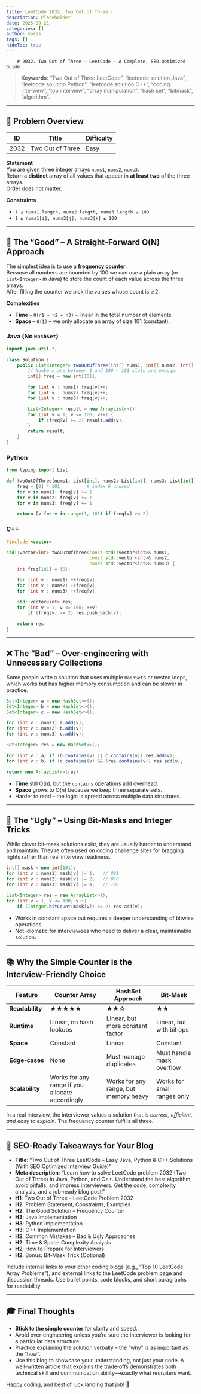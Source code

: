 ```yaml
---
title: LeetCode 2032. Two Out of Three - 
description: Placeholder
date: 2025-09-21
categories: []
author: moses
tags: []
hideToc: true
---
```

        # 2032. Two Out of Three – LeetCode – A Complete, SEO‑Optimized Guide

> **Keywords**: “Two Out of Three LeetCode”, “leetcode solution Java”, “leetcode solution Python”, “leetcode solution C++”, “coding interview”, “job interview”, “array manipulation”, “hash set”, “bitmask”, “algorithm”.

---

## 📌 Problem Overview

| ID | Title | Difficulty |
|----|-------|------------|
| 2032 | Two Out of Three | Easy |

**Statement**  
You are given three integer arrays `nums1`, `nums2`, `nums3`.  
Return a **distinct** array of all values that appear in **at least two** of the three arrays.  
Order does not matter.

**Constraints**

- `1 ≤ nums1.length, nums2.length, nums3.length ≤ 100`
- `1 ≤ nums1[i], nums2[j], nums3[k] ≤ 100`

---

## 🚀 The “Good” – A Straight‑Forward O(N) Approach

The simplest idea is to use a **frequency counter**.  
Because all numbers are bounded by 100 we can use a plain array (or `List<Integer>` in Java) to store the count of each value across the three arrays.  
After filling the counter we pick the values whose count is ≥ 2.

**Complexities**

- **Time** – `O(n1 + n2 + n3)` – linear in the total number of elements.  
- **Space** – `O(1)` – we only allocate an array of size 101 (constant).

### Java (No `HashSet`)

```java
import java.util.*;

class Solution {
    public List<Integer> twoOutOfThree(int[] nums1, int[] nums2, int[] nums3) {
        // Numbers are between 1 and 100 – 101 slots are enough.
        int[] freq = new int[101];

        for (int v : nums1) freq[v]++;
        for (int v : nums2) freq[v]++;
        for (int v : nums3) freq[v]++;

        List<Integer> result = new ArrayList<>();
        for (int v = 1; v <= 100; v++) {
            if (freq[v] >= 2) result.add(v);
        }
        return result;
    }
}
```

### Python

```python
from typing import List

def twoOutOfThree(nums1: List[int], nums2: List[int], nums3: List[int]) -> List[int]:
    freq = [0] * 101          # index 0 unused
    for v in nums1: freq[v] += 1
    for v in nums2: freq[v] += 1
    for v in nums3: freq[v] += 1

    return [v for v in range(1, 101) if freq[v] >= 2]
```

### C++

```cpp
#include <vector>

std::vector<int> twoOutOfThree(const std::vector<int>& nums1,
                               const std::vector<int>& nums2,
                               const std::vector<int>& nums3) {
    int freq[101] = {0};

    for (int v : nums1) ++freq[v];
    for (int v : nums2) ++freq[v];
    for (int v : nums3) ++freq[v];

    std::vector<int> res;
    for (int v = 1; v <= 100; ++v)
        if (freq[v] >= 2) res.push_back(v);

    return res;
}
```

---

## ❌ The “Bad” – Over‑engineering with Unnecessary Collections

Some people write a solution that uses multiple `HashSet`s or nested loops, which works but has higher memory consumption and can be slower in practice.

```java
Set<Integer> a = new HashSet<>();
Set<Integer> b = new HashSet<>();
Set<Integer> c = new HashSet<>();

for (int v : nums1) a.add(v);
for (int v : nums2) b.add(v);
for (int v : nums3) c.add(v);

Set<Integer> res = new HashSet<>();

for (int v : a) if (b.contains(v) || c.contains(v)) res.add(v);
for (int v : b) if (c.contains(v) && !res.contains(v)) res.add(v);

return new ArrayList<>(res);
```

- **Time** still O(n), but the `contains` operations add overhead.  
- **Space** grows to O(n) because we keep three separate sets.  
- Harder to read – the logic is spread across multiple data structures.

---

## 👿 The “Ugly” – Using Bit‑Masks and Integer Tricks

While clever bit‑mask solutions exist, they are usually harder to understand and maintain. They’re often used on coding challenge sites for bragging rights rather than real interview readiness.

```java
int[] mask = new int[101];
for (int v : nums1) mask[v] |= 1;   // 001
for (int v : nums2) mask[v] |= 2;   // 010
for (int v : nums3) mask[v] |= 4;   // 100

List<Integer> res = new ArrayList<>();
for (int v = 1; v <= 100; v++)
    if (Integer.bitCount(mask[v]) >= 2) res.add(v);
```

- Works in constant space but requires a deeper understanding of bitwise operations.  
- Not idiomatic for interviewees who need to deliver a clear, maintainable solution.

---

## 📚 Why the Simple Counter is the Interview‑Friendly Choice

| Feature | Counter Array | HashSet Approach | Bit‑Mask |
|---------|---------------|------------------|----------|
| **Readability** | ★★★★★ | ★★☆ | ★★ |
| **Runtime** | Linear, no hash lookups | Linear, but more constant factor | Linear, but with bit ops |
| **Space** | Constant | Linear | Constant |
| **Edge‑cases** | None | Must manage duplicates | Must handle mask overflow |
| **Scalability** | Works for any range if you allocate accordingly | Works for any range, but memory heavy | Works for small ranges only |

In a real interview, the interviewer values a solution that is *correct, efficient, and easy to explain*. The frequency counter fulfills all three.

---

## 🎯 SEO‑Ready Takeaways for Your Blog

- **Title**: “Two Out of Three LeetCode – Easy Java, Python & C++ Solutions (With SEO Optimized Interview Guide)”
- **Meta description**: “Learn how to solve LeetCode problem 2032 (Two Out of Three) in Java, Python, and C++. Understand the best algorithm, avoid pitfalls, and impress interviewers. Get the code, complexity analysis, and a job‑ready blog post!”
- **H1**: Two Out of Three – LeetCode Problem 2032  
- **H2**: Problem Statement, Constraints, Examples  
- **H2**: The Good Solution – Frequency Counter  
- **H3**: Java Implementation  
- **H3**: Python Implementation  
- **H3**: C++ Implementation  
- **H2**: Common Mistakes – Bad & Ugly Approaches  
- **H2**: Time & Space Complexity Analysis  
- **H2**: How to Prepare for Interviewers  
- **H2**: Bonus: Bit‑Mask Trick (Optional)  

Include internal links to your other coding blogs (e.g., “Top 10 LeetCode Array Problems”), and external links to the LeetCode problem page and discussion threads. Use bullet points, code blocks, and short paragraphs for readability.

---

## 🎓 Final Thoughts

- **Stick to the simple counter** for clarity and speed.  
- Avoid over‑engineering unless you’re sure the interviewer is looking for a particular data structure.  
- Practice explaining the solution verbally – the “why” is as important as the “how”.  
- Use this blog to showcase your understanding, not just your code. A well‑written article that explains the trade‑offs demonstrates both technical skill and communication ability—exactly what recruiters want.

Happy coding, and best of luck landing that job! 🚀